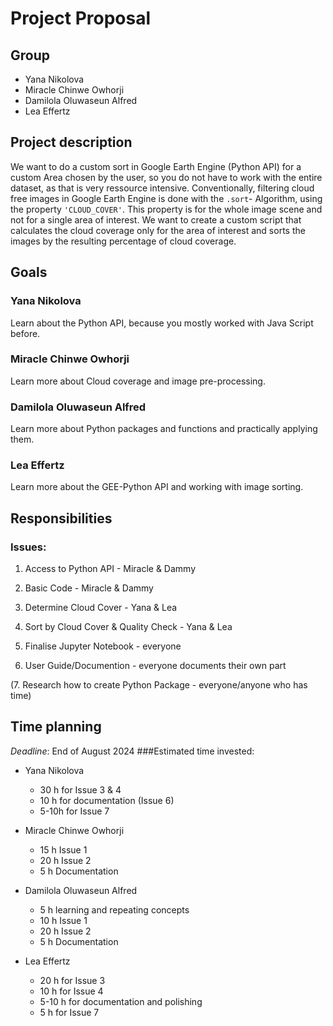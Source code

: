 # Project Proposal

## Group
 - Yana Nikolova
 - Miracle Chinwe Owhorji
 - Damilola Oluwaseun Alfred
 - Lea Effertz

## Project description
We want to do a custom sort in Google Earth Engine (Python API) for a custom Area chosen by the user, so you do not have to work with the entire dataset,
as that is very ressource intensive.
Conventionally, filtering cloud free images in Google Earth Engine is done with the `.sort`- Algorithm, using the property `'CLOUD_COVER'`. 
This property is for the whole image scene and not for a single area of interest. We want to create a custom script that calculates the cloud coverage only for the area of interest and sorts the images by the resulting percentage of cloud coverage.

## Goals

### Yana Nikolova
Learn about the Python API, because you mostly worked with Java Script before.

### Miracle Chinwe Owhorji
Learn more about Cloud coverage and image pre-processing.

### Damilola Oluwaseun Alfred
Learn more about Python packages and functions and practically applying them.

### Lea Effertz
Learn more about the GEE-Python API and working with image sorting.

## Responsibilities  

### Issues:
1. Access to Python API - Miracle & Dammy

2. Basic Code - Miracle & Dammy

3. Determine Cloud Cover - Yana & Lea

4. Sort by Cloud Cover & Quality Check - Yana & Lea

5. Finalise Jupyter Notebook - everyone

6. User Guide/Documention - everyone documents their own part

(7. Research how to create Python Package - everyone/anyone who has time) 

## Time planning
*Deadline*: End of August 2024
###Estimated time invested:
- Yana Nikolova
  - 30 h for Issue 3 & 4
  - 10 h for documentation (Issue 6)
  - 5-10h for Issue 7
   
- Miracle Chinwe Owhorji
  - 15 h Issue 1
  - 20 h Issue 2
  - 5 h Documentation
 
- Damilola Oluwaseun Alfred
  - 5 h learning and repeating concepts
  - 10 h Issue 1
  - 20 h Issue 2
  - 5 h Documentation
   
- Lea Effertz
   - 20 h for Issue 3
   - 10 h for Issue 4
   - 5-10 h for documentation and polishing
   - 5 h for Issue 7



